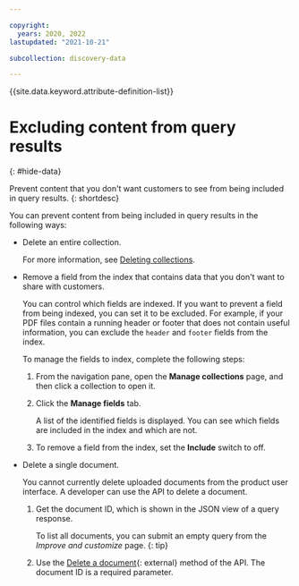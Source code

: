 ```yaml
---

copyright:
  years: 2020, 2022
lastupdated: "2021-10-21"

subcollection: discovery-data

---
```


{{site.data.keyword.attribute-definition-list}}

# Excluding content from query results
{: #hide-data}

Prevent content that you don't want customers to see from being included in query results.
{: shortdesc}

You can prevent content from being included in query results in the following ways:

- Delete an entire collection.

   For more information, see [Deleting collections](/docs/discovery-data?topic=discovery-data-manage-collections#collection-delete).

- Remove a field from the index that contains data that you don't want to share with customers.

   You can control which fields are indexed. If you want to prevent a field from being indexed, you can set it to be excluded. For example, if your PDF files contain a running header or footer that does not contain useful information, you can exclude the `header` and `footer` fields from the index.

   To manage the fields to index, complete the following steps:

   1. From the navigation pane, open the **Manage collections** page, and then click a collection to open it.
   1. Click the **Manage fields** tab.

      A list of the identified fields is displayed. You can see which fields are included in the index and which are not.

   1. To remove a field from the index, set the **Include** switch to off.

- Delete a single document. 

   You cannot currently delete uploaded documents from the product user interface. A developer can use the API to delete a document.

   1. Get the document ID, which is shown in the JSON view of a query response.

      To list all documents, you can submit an empty query from the *Improve and customize* page.
      {: tip}

   1. Use the [Delete a document](https://cloud.ibm.com/apidocs/discovery-data#deletedocument){: external} method of the API. The document ID is a required parameter.
